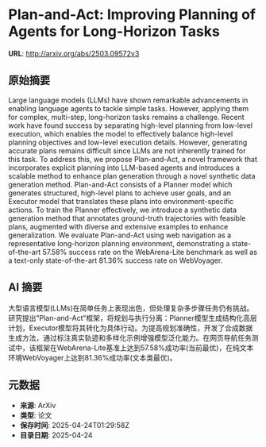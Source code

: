 # Plan-and-Act: Improving Planning of Agents for Long-Horizon Tasks

**URL**: http://arxiv.org/abs/2503.09572v3

## 原始摘要

Large language models (LLMs) have shown remarkable advancements in enabling
language agents to tackle simple tasks. However, applying them for complex,
multi-step, long-horizon tasks remains a challenge. Recent work have found
success by separating high-level planning from low-level execution, which
enables the model to effectively balance high-level planning objectives and
low-level execution details. However, generating accurate plans remains
difficult since LLMs are not inherently trained for this task. To address this,
we propose Plan-and-Act, a novel framework that incorporates explicit planning
into LLM-based agents and introduces a scalable method to enhance plan
generation through a novel synthetic data generation method. Plan-and-Act
consists of a Planner model which generates structured, high-level plans to
achieve user goals, and an Executor model that translates these plans into
environment-specific actions. To train the Planner effectively, we introduce a
synthetic data generation method that annotates ground-truth trajectories with
feasible plans, augmented with diverse and extensive examples to enhance
generalization. We evaluate Plan-and-Act using web navigation as a
representative long-horizon planning environment, demonstrating a
state-of-the-art 57.58% success rate on the WebArena-Lite benchmark as well as
a text-only state-of-the-art 81.36% success rate on WebVoyager.


## AI 摘要

大型语言模型(LLMs)在简单任务上表现出色，但处理复杂多步骤任务仍有挑战。研究提出"Plan-and-Act"框架，将规划与执行分离：Planner模型生成结构化高层计划，Executor模型将其转化为具体行动。为提高规划准确性，开发了合成数据生成方法，通过标注真实轨迹和多样化示例增强模型泛化能力。在网页导航任务测试中，该框架在WebArena-Lite基准上达到57.58%成功率(当前最优)，在纯文本环境WebVoyager上达到81.36%成功率(文本类最优)。

## 元数据

- **来源**: ArXiv
- **类型**: 论文
- **保存时间**: 2025-04-24T01:29:58Z
- **目录日期**: 2025-04-24
